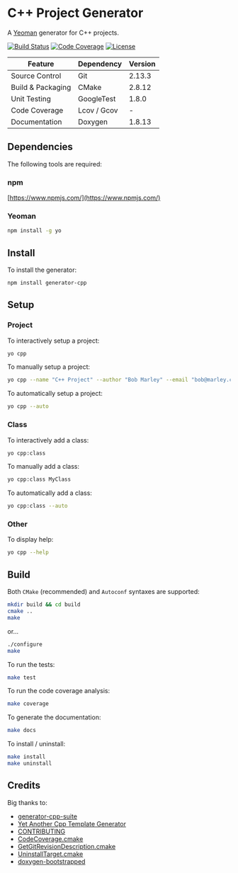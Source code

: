 # C++ Project Generator

A [Yeoman](http://yeoman.io/) generator for C++ projects.

[![Build Status](https://travis-ci.org/lucas-bremond/generator-cpp.svg?branch=master)](https://travis-ci.org/lucas-bremond/generator-cpp)
[![Code Coverage](https://codecov.io/gh/lucas-bremond/generator-cpp/branch/master/graph/badge.svg)](https://codecov.io/gh/lucas-bremond/generator-cpp)
[![License](https://img.shields.io/packagist/l/doctrine/orm.svg)](LICENSE.md)

| Feature           | Dependency  | Version |
|-------------------|-------------|---------|
| Source Control    | Git         | 2.13.3  |
| Build & Packaging | CMake       | 2.8.12  |
| Unit Testing      | GoogleTest  | 1.8.0   |
| Code Coverage     | Lcov / Gcov | -       |
| Documentation     | Doxygen     | 1.8.13  |

## Dependencies

The following tools are required:

### npm

[https://www.npmjs.com/](https://www.npmjs.com/)

### Yeoman

```bash
npm install -g yo
```

## Install

To install the generator:

```bash
npm install generator-cpp
```

## Setup

### Project

To interactively setup a project:

```bash
yo cpp
```

To manually setup a project:

```bash
yo cpp --name "C++ Project" --author "Bob Marley" --email "bob@marley.com"
```

To automatically setup a project:

```bash
yo cpp --auto
```

### Class

To interactively add a class:

```bash
yo cpp:class
```

To manually add a class:

```bash
yo cpp:class MyClass
```

To automatically add a class:

```bash
yo cpp:class --auto
```

### Other

To display help:

```bash
yo cpp --help
```

## Build

Both `CMake` (recommended) and `Autoconf` syntaxes are supported:

```bash
mkdir build && cd build
cmake ..
make
```

or...

```bash
./configure
make
```

To run the tests:

```bash
make test
```

To run the code coverage analysis:

```bash
make coverage
```

To generate the documentation:

```bash
make docs
```

To install / uninstall:

```bash
make install
make uninstall
```

## Credits

Big thanks to:

- [generator-cpp-suite](https://github.com/gpichot/generator-cpp-suite)
- [Yet Another Cpp Template Generator](https://github.com/merlinvn/generator-yact)
- [CONTRIBUTING](https://gist.github.com/PurpleBooth/b24679402957c63ec426)
- [CodeCoverage.cmake](https://github.com/bilke/cmake-modules/blob/master/CodeCoverage.cmake)
- [GetGitRevisionDescription.cmake](https://github.com/rpavlik/cmake-modules/blob/master/GetGitRevisionDescription.cmake)
- [UninstallTarget.cmake](https://github.com/benekastah/cpp-project-template/blob/master/tools/share/cmake/DocumentationTargets.cmake)
- [doxygen-bootstrapped](https://github.com/Velron/doxygen-bootstrapped)